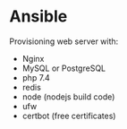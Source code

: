 # Ansible
Provisioning web server with:
  - Nginx
  - MySQL or PostgreSQL
  - php 7.4
  - redis
  - node (nodejs build code)
  - ufw
  - certbot (free certificates)
